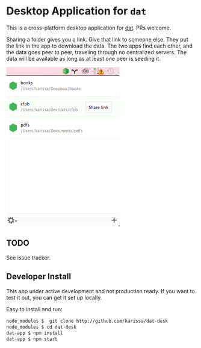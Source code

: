 # Desktop Application for `dat`

This is a cross-platform desktop application for [dat](http://dat-data.com). PRs welcome.

Sharing a folder gives you a link. Give that link to someone else. They put the link in the app to download the data. The two apps find each other, and the data goes peer to peer, traveling through no centralized servers. The data will be available as long as at least one peer is seeding it.

![open](static/images/open.png)

## TODO

See issue tracker.

## Developer Install

This app under active development and not production ready. If you want to test it out, you can get it set up locally.

Easy to install and run:

```
node_modules $  git clone http://github.com/karissa/dat-desk
node_modules $ cd dat-desk
dat-app $ npm install
dat-app $ npm start
```
